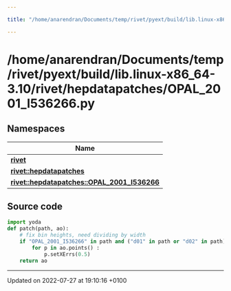```yaml
---

title: "/home/anarendran/Documents/temp/rivet/pyext/build/lib.linux-x86_64-3.10/rivet/hepdatapatches/OPAL_2001_I536266.py"

---
```


# /home/anarendran/Documents/temp/rivet/pyext/build/lib.linux-x86_64-3.10/rivet/hepdatapatches/OPAL_2001_I536266.py



## Namespaces

| Name           |
| -------------- |
| **[rivet](http://example.org/namespaces/namespacerivet/)**  |
| **[rivet::hepdatapatches](http://example.org/namespaces/namespacerivet_1_1hepdatapatches/)**  |
| **[rivet::hepdatapatches::OPAL_2001_I536266](http://example.org/namespaces/namespacerivet_1_1hepdatapatches_1_1opal__2001__i536266/)**  |




## Source code

```python
import yoda
def patch(path, ao):
    # fix bin heights, need dividing by width
    if "OPAL_2001_I536266" in path and ("d01" in path or "d02" in path) :
        for p in ao.points() :
            p.setXErrs(0.5)
    return ao
```


-------------------------------

Updated on 2022-07-27 at 19:10:16 +0100
